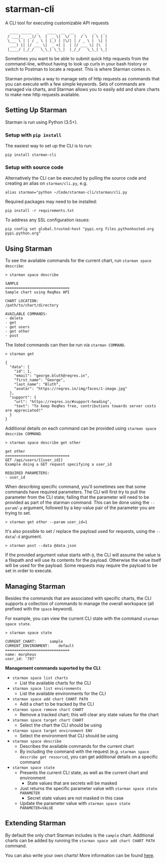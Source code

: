 # starman-cli

A CLI tool for executing customizable API requests

```
  ____ _____  _    ____  __  __    _    _   _ 
 / ___|_   _|/ \  |  _ \|  \/  |  / \  | \ | |
 \___ \ | | / _ \ | |_) | |\/| | / _ \ |  \| |
  ___) || |/ ___ \|  _ <| |  | |/ ___ \| |\  |
 |____/ |_/_/   \_\_| \_\_|  |_/_/   \_\_| \_|
```

Sometimes you want to be able to submit quick http requests from the command-line, without having to look up curls in your bash history or switch to Postman to locate a request.  This is where Starman comes in.

Starman provides a way to manage sets of http requests as commands that you can execute with a few simple keywords.  Sets of commands are managed via charts, and Starman allows you to easily add and share charts to make new http requests available.

## Setting Up Starman

Starman is run using Python (3.5+).

### Setup with `pip install`

The easiest way to set up the CLI is to run:
```
pip install starman-cli
```

### Setup with source code

Alternatively the CLI can be executed by pulling the source code and creating an alias on `starman/cli.py`, e.g.
```
alias starman="python ~/Code/starman-cli/starman/cli.py
```
Required packages may need to be installed:
```
pip install -r requirements.txt
```
To address any SSL configuration issues:
```
pip config set global.trusted-host "pypi.org files.pythonhosted.org pypi.python.org"
```

## Using Starman

To see the available commands for the current chart, run `starman space describe`:
```
> starman space describe

SAMPLE
=============================
Sample chart using ReqRes API

CHART LOCATION:
/path/to/chart/directory

AVAILABLE COMMANDS:
- delete
- get
- get users
- get other
- post
```
The listed commands can then be run via `starman COMMAND`.
```
> starman get

{
  "data": {
    "id": 1,
    "email": "george.bluth@reqres.in",
    "first_name": "George",
    "last_name": "Bluth",
    "avatar": "https://reqres.in/img/faces/1-image.jpg"
  },
  "support": {
    "url": "https://reqres.in/#support-heading",
    "text": "To keep ReqRes free, contributions towards server costs are appreciated!"
  }
}

```
Additional details on each command can be provided using `starman space describe COMMAND`.
```
> starman space describe get other

get other
=============================
GET /api/users/{{user_id}}
Example doing a GET request specifying a user_id

REQUIRED PARAMETERS:
- user_id
```

When describing specific command, you'll sometimes see that some commands have required parameters.  The CLI will first try to pull the parameter from the CLI state; failing that the parameter will need to be provided as part of the starman command.  This can be done using the `--param`/`-p` argument, followed by a key-value pair of the parameter you are trying to set.
```
> starman get other --param user_id=1
```

It's also possible to set / replace the payload used for requests, using the `--data`/`-d` argument.
```
> starman post --data @data.json
```
If the provided argument value starts with `@`, the CLI will assume the value is a filepath and will use its contents for the payload. Otherwise the value itself will be used for the payload.  Some requests may require the payload to be set in order to execute.

## Managing Starman

Besides the commands that are associated with specific charts, the CLI supports a collection of commands to manage the overall workspace (all prefixed with the `space` keyword).

For example, you can view the current CLI state with the command `starman space state`.
```
> starman space state

CURRENT_CHART:		sample
CURRENT_ENVIRONMENT:	default
=============================
name: morpheus
user_id: '787'
```

**Management commands suported by the CLI**:
- `starman space list charts`
    - List the available charts for the CLI
- `starman space list environments`
    - List the available environments for the CLI 
- `starman space add chart CHART PATH`
    - Add a chart to be tracked by the CLI
- `starman space remove chart CHART`
    - Remove a tracked chart; this will clear any state values for the chart
- `starman space target chart CHART`
    - Select the chart the CLI should be using
- `starman space target environment ENV`
    - Select the environment that CLI should be using
- `starman space describe`
    - Describes the available commands for the current chart
    - By including the command with the request (e.g. `starman space describe get resource`), you can get additional details on a specific command
- `starman space state`
    - Presents the current CLI state, as well as the current chart and environment
        - State values that are secrets will be masked
    - Just returns the specific parameter value with `starman space state PARAMETER`
        - Secret state values are not masked in this case
    - Update the parameter value with `starman space state PARAMETER=VALUE`

## Extending Starman

By default the only chart Starman includes is the `sample` chart.  Additional charts can be added by running the `starman space add chart CHART PATH` command.

You can also write your own charts!  More information can be found [here](charts.md).

